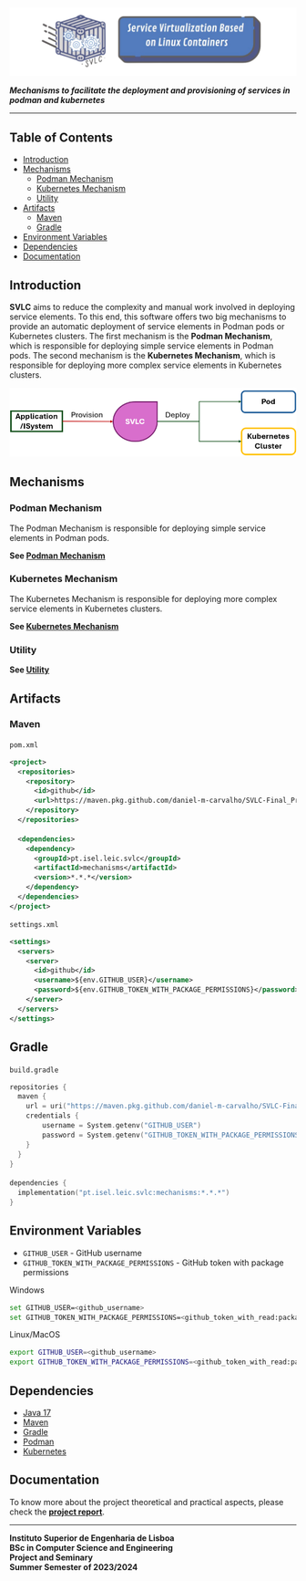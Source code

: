 ![logo](assets/logo.png)

***Mechanisms to facilitate the deployment and provisioning of services in podman and kubernetes***

---

## Table of Contents
* [Introduction](#introduction)
* [Mechanisms](#mechanisms)
  * [Podman Mechanism](#podman-mechanism)
  * [Kubernetes Mechanism](#kubernetes-mechanism)
  * [Utility](#utility)
* [Artifacts](#artifacts)
  * [Maven](#maven)
  * [Gradle](#gradle)
* [Environment Variables](#environment-variables)
* [Dependencies](#dependencies)
* [Documentation](#documentation)

## Introduction

**SVLC** aims to reduce the complexity and manual work involved in deploying 
service elements. To this end, this software offers two big mechanisms to provide 
an automatic deployment of service elements in Podman pods or Kubernetes clusters. 
The first mechanism is the **Podman Mechanism**, which is responsible for deploying
simple service elements in Podman pods. The second mechanism is the **Kubernetes Mechanism**,
which is responsible for deploying more complex service elements in Kubernetes clusters.

![SVLC](assets/idea.png)

## Mechanisms

### Podman Mechanism

The Podman Mechanism is responsible for deploying simple service elements in Podman pods.

**See [Podman Mechanism](svlc/docs/podman.md)**

### Kubernetes Mechanism

The Kubernetes Mechanism is responsible for deploying more complex service elements in Kubernetes clusters.

**See [Kubernetes Mechanism](svlc/docs/kubernetes.md)**

### Utility

**See [Utility](svlc/docs/utility.md)**

## Artifacts

### Maven

`pom.xml`

```xml
<project>
  <repositories>
    <repository>
      <id>github</id>
      <url>https://maven.pkg.github.com/daniel-m-carvalho/SVLC-Final_Project</url>
    </repository>
  </repositories>
  
  <dependencies>
    <dependency>
      <groupId>pt.isel.leic.svlc</groupId>
      <artifactId>mechanisms</artifactId>
      <version>*.*.*</version>
    </dependency>
  </dependencies>
</project>
```

`settings.xml`

```xml
<settings>
  <servers>
    <server>
      <id>github</id>
      <username>${env.GITHUB_USER}</username>
      <password>${env.GITHUB_TOKEN_WITH_PACKAGE_PERMISSIONS}</password>
    </server>
  </servers>
</settings>
```

## Gradle

`build.gradle`

```kotlin
repositories {
  maven {
    url = uri("https://maven.pkg.github.com/daniel-m-carvalho/SVLC-Final_Project")
    credentials {
        username = System.getenv("GITHUB_USER")
        password = System.getenv("GITHUB_TOKEN_WITH_PACKAGE_PERMISSIONS")
    }
  }
}

dependencies {
  implementation("pt.isel.leic.svlc:mechanisms:*.*.*")
}
```

## Environment Variables

* `GITHUB_USER` - GitHub username
* `GITHUB_TOKEN_WITH_PACKAGE_PERMISSIONS` - GitHub token with package permissions

Windows

```sh
set GITHUB_USER=<github_username>
set GITHUB_TOKEN_WITH_PACKAGE_PERMISSIONS=<github_token_with_read:packages_permitions>
```

Linux/MacOS

```bash
export GITHUB_USER=<github_username>
export GITHUB_TOKEN_WITH_PACKAGE_PERMISSIONS=<github_token_with_read:packages_permitions>
```

## Dependencies

* [Java 17](https://www.oracle.com/java/technologies/javase-jdk17-downloads.html)
* [Maven](https://maven.apache.org/download.cgi)
* [Gradle](https://gradle.org/install/)
* [Podman](https://podman.io/getting-started/installation)
* [Kubernetes](https://kubernetes.io/docs/tasks/tools/install-kubectl/)

## Documentation

To know more about the project theoretical and practical aspects, please check the **[project report](docs/final_version/svlc.pdf)**.

---

**Instituto Superior de Engenharia de Lisboa**<br>
**BSc in Computer Science and Engineering**<br>
**Project and Seminary**<br>
**Summer Semester of 2023/2024**
